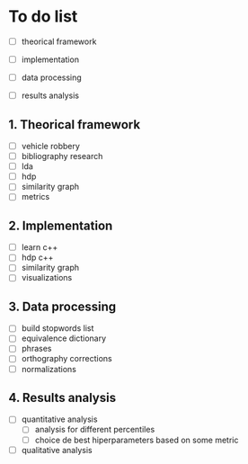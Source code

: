 # To do list
- [ ] theorical framework
- [ ] implementation
- [ ] data processing
- [ ] results analysis


## 1. Theorical framework
- [ ] vehicle robbery
- [ ] bibliography research
- [ ] lda
- [ ] hdp
- [ ] similarity graph
- [ ] metrics
## 2. Implementation
- [ ] learn c++
- [ ] hdp c++
- [ ] similarity graph
- [ ] visualizations
## 3. Data processing
- [ ] build stopwords list
- [ ] equivalence dictionary
- [ ] phrases
- [ ] orthography corrections
- [ ] normalizations
## 4. Results analysis
- [ ] quantitative analysis
  - [ ] analysis for different percentiles
  - [ ] choice de best hiperparameters based on some metric
- [ ] qualitative analysis
